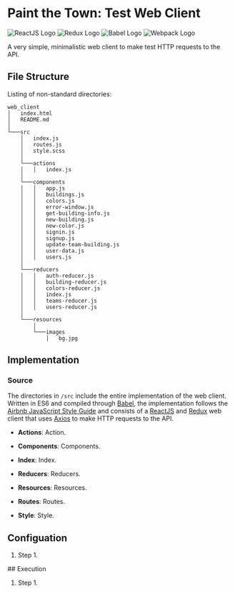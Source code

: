 # Paint the Town: Test Web Client

![ReactJS Logo](https://www.shareicon.net/data/128x128/2016/07/08/117367_logo_512x512.png)
![Redux Logo](https://blobscdn.gitbook.com/v0/b/gitbook-28427.appspot.com/o/spaces%2F-L5K1I1WsuQMZ8ecEuWg%2Favatar.png?generation=1518623866348435&alt=media)
![Babel Logo](https://cdn.worldvectorlogo.com/logos/babel-10.svg)
![Webpack Logo](https://upload.wikimedia.org/wikipedia/commons/thumb/c/c1/Webpack.png/536px-Webpack.png)

A very simple, minimalistic web client to make test HTTP requests to the API.

## File Structure

Listing of non-standard directories:

```
web_client
│   index.html
│   README.md
│
└───src
    │   index.js
    │   routes.js
    │   style.scss
    │
    └───actions
    │   │   index.js
    │
    └───components
    │   │   app.js
    │   │   buildings.js
    │   │   colors.js
    │   │   error-window.js
    │   │   get-building-info.js
    │   │   new-building.js
    │   │   new-color.js
    │   │   signin.js
    │   │   signup.js
    │   │   update-team-building.js
    │   │   user-data.js
    │   │   users.js
    │
    └───reducers
    │   │   auth-reducer.js
    │   │   building-reducer.js
    │   │   colors-reducer.js
    │   │   index.js
    │   │   teams-reducer.js
    │   │   users-reducer.js
    │
    └───resources
        │
        └───images
            │   bg.jpg
```

## Implementation
### Source

The directories in `/src` include the entire implementation of the web client. Written in ES6 and compiled through [Babel](https://babeljs.io/), the implementation follows the [Airbnb JavaScript Style Guide](https://github.com/airbnb/javascript) and consists of a [ReactJS](https://reactjs.org/) and [Redux](https://redux.js.org/) web client that uses [Axios](https://github.com/axios/axios) to make HTTP requests to the API.

* **Actions**: Action.

* **Components**: Components.

* **Index**: Index.

* **Reducers**: Reducers.

* **Resources**: Resources.

* **Routes**: Routes.

* **Style**: Style.

## Configuation

1. Step 1.

## Execution

1. Step 1.
